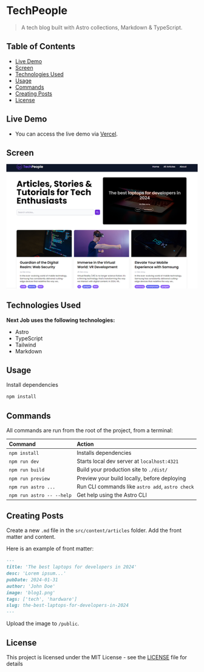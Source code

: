 # TechPeople

> A tech blog built with Astro collections, Markdown & TypeScript.

## Table of Contents

- [Live Demo](#live-demo)
- [Screen](#screen)
- [Technologies Used](#technologies-used)
- [Usage](#usage)
- [Commands](#commands)
- [Creating Posts](#creating-posts)
- [License](#license)

## Live Demo

- You can access the live demo via [Vercel]().

## Screen

[<img src="./public/screen.png" />]()

## Technologies Used

**Next Job uses the following technologies:**

- Astro
- TypeScript
- Tailwind
- Markdown

## Usage

Install dependencies

```sh
npm install
```

## Commands

All commands are run from the root of the project, from a terminal:

| Command                   | Action                                           |
| :------------------------ | :----------------------------------------------- |
| `npm install`             | Installs dependencies                            |
| `npm run dev`             | Starts local dev server at `localhost:4321`      |
| `npm run build`           | Build your production site to `./dist/`          |
| `npm run preview`         | Preview your build locally, before deploying     |
| `npm run astro ...`       | Run CLI commands like `astro add`, `astro check` |
| `npm run astro -- --help` | Get help using the Astro CLI                     |

## Creating Posts

Create a new `.md` file in the `src/content/articles` folder. Add the front matter and content.

Here is an example of front matter:

```md
---
title: 'The best laptops for developers in 2024'
desc: 'Lorem ipsum...'
pubDate: 2024-01-31
author: 'John Doe'
image: 'blog1.png'
tags: ['tech', 'hardware']
slug: the-best-laptops-for-developers-in-2024
---
```

Upload the image to `/public`.

## License

This project is licensed under the MIT License - see the [LICENSE](LICENSE.md) file for details
